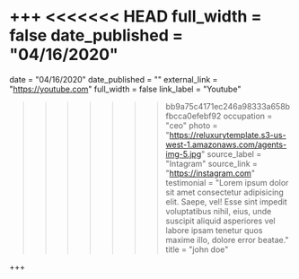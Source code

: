 +++
<<<<<<< HEAD
full_width = false
date_published = "04/16/2020"
=======
date = "04/16/2020"
date_published = ""
external_link = "https://youtube.com"
full_width = false
link_label = "Youtube"
>>>>>>> bb9a75c4171ec246a98333a658bfbcca0efebf92
occupation = "ceo"
photo = "https://reluxurytemplate.s3-us-west-1.amazonaws.com/agents-img-5.jpg"
source_label = "Intagram"
source_link = "https://instagram.com"
testimonial = "Lorem ipsum dolor sit amet consectetur adipisicing elit. Saepe, vel! Esse sint impedit voluptatibus nihil, eius, unde suscipit aliquid asperiores vel labore ipsam tenetur quos maxime illo, dolore error beatae."
title = "john doe"

+++

